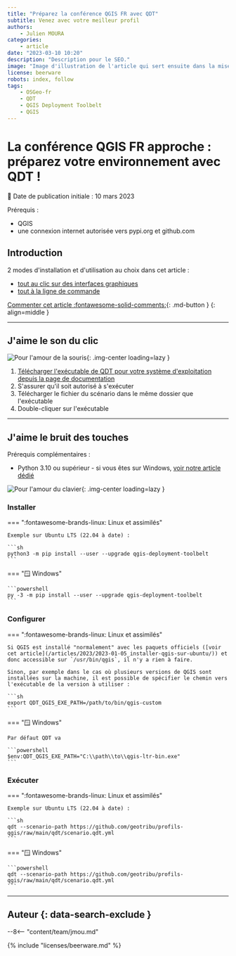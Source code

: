 ```yaml
---
title: "Préparez la conférence QGIS FR avec QDT"
subtitle: Venez avec votre meilleur profil
authors:
    - Julien MOURA
categories:
    - article
date: "2023-03-10 10:20"
description: "Description pour le SEO."
image: "Image d'illustration de l'article qui sert ensuite dans la mise en avant : réseaux sociaux, flux RSS..."
license: beerware
robots: index, follow
tags:
    - OSGeo-fr
    - QDT
    - QGIS Deployment Toolbelt
    - QGIS
---
```


# La conférence QGIS FR approche : préparez votre environnement avec QDT !

:calendar: Date de publication initiale : 10 mars 2023

Prérequis :

- QGIS
- une connexion internet autorisée vers pypi.org et github.com

## Introduction

2 modes d'installation et d'utilisation au choix dans cet article :

- [tout au clic sur des interfaces graphiques](#jaime-le-son-du-clic)
- [tout à la ligne de commande](#jaime-le-bruit-des-touches)

[Commenter cet article :fontawesome-solid-comments:](#__comments){: .md-button }
{: align=middle }

----

## J'aime le son du clic

![Pour l'amour de la souris](https://cdn.geotribu.fr/img/articles-blog-rdp/articles/2023/conf_qgis_2023_qdt/souris_old_school.gif){: .img-center loading=lazy }

1. [Télécharger l'exécutable de QDT pour votre système d'exploitation depuis la page de documentation](https://guts.github.io/qgis-deployment-cli/usage/installation.html)
1. S'assurer qu'il soit autorisé à s'exécuter
1. Télécharger le fichier du scénario dans le même dossier que l'exécutable
1. Double-cliquer sur l'exécutable

----

## J'aime le bruit des touches

Prérequis complémentaires :

- Python 3.10 ou supérieur - si vous êtes sur Windows, [voir notre article dédié](/articles/2020/2020-06-19_setup_python/)

![Pour l'amour du clavier](https://cdn.geotribu.fr/img/articles-blog-rdp/articles/2023/conf_qgis_2023_qdt/clavier_joie.gif){: .img-center loading=lazy }

### Installer

<!-- markdownlint-disable MD046 -->
=== ":fontawesome-brands-linux: Linux et assimilés"

    Exemple sur Ubuntu LTS (22.04 à date) :

    ```sh
    python3 -m pip install --user --upgrade qgis-deployment-toolbelt
    ```

=== ":window: Windows"

    ```powershell
    py -3 -m pip install --user --upgrade qgis-deployment-toolbelt
    ```

### Configurer

<!-- markdownlint-disable MD046 -->
=== ":fontawesome-brands-linux: Linux et assimilés"

    Si QGIS est installé "normalement" avec les paquets officiels ([voir cet article](/articles/2023/2023-01-05_installer-qgis-sur-ubuntu/)) et donc accessible sur `/usr/bin/qgis`, il n'y a rien à faire.  

    Sinon, par exemple dans le cas où plusieurs versions de QGIS sont installées sur la machine, il est possible de spécifier le chemin vers l'exécutable de la version à utiliser :

    ```sh
    export QDT_QGIS_EXE_PATH=/path/to/bin/qgis-custom
    ```

=== ":window: Windows"

    Par défaut QDT va

    ```powershell
    $env:QDT_QGIS_EXE_PATH="C:\\path\\to\\qgis-ltr-bin.exe"
    ```

### Exécuter

=== ":fontawesome-brands-linux: Linux et assimilés"

    Exemple sur Ubuntu LTS (22.04 à date) :

    ```sh
    qdt --scenario-path https://github.com/geotribu/profils-qgis/raw/main/qdt/scenario.qdt.yml
    ```

=== ":window: Windows"

    ```powershell
    qdt --scenario-path https://github.com/geotribu/profils-qgis/raw/main/qdt/scenario.qdt.yml
    ```

----

## Auteur {: data-search-exclude }

--8<-- "content/team/jmou.md"

{% include "licenses/beerware.md" %}
